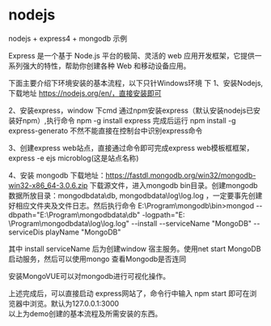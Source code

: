 # nodejs
nodejs + express4 + mongodb 示例  

Express 是一个基于 Node.js 平台的极简、灵活的 web 应用开发框架，它提供一系列强大的特性，帮助你创建各种 Web 和移动设备应用。

下面主要介绍下环境安装的基本流程，以下只针Windows环境 下
1、安装Nodejs,下载地址 https://nodejs.org/en/，直接安装即可

2、安装express，window 下cmd 通过npm安装express（默认安装nodejs已安装好npm）,执行命令 npm -g install express
   完成后运行 npm install -g express-generato 不然不能直接在控制台中识别express命令

3、创建express web站点，直接通过命令即可完成express web模板框框架， express -e ejs microblog(这是站点名称)

4、安装 mongodb 下载地址：https://fastdl.mongodb.org/win32/mongodb-win32-x86_64-3.0.6.zip
   下载源文件，进入mongodb bin目录。创建mongodb数据所放目录：mongodbdata\db, mongodbdata\log\log.log ，一定要事先创建好相应文件夹及文件日志。然后执行命令
   E:\Program\mongodb\bin>mongod --dbpath="E:\Program\mongodbdata\db"  -logpath="E:
   \Program\mongodbdata\log\log.log" --install --serviceName "MongoDB" --serviceDis
   playName "MongoDB"

   其中 install serviceName 后为创建window 宿主服务。使用net start MongoDB 启动服务，然后可以使用mongo 查看Mongodb是否连同
   
   安装MongoVUE可以对mongodb进行可视化操作。
    
上述完成后，可以直接启动 express网站了，命令行中输入 npm start 即可在浏览器中浏览。默认为127.0.0.1:3000   
以上为demo创建的基本流程及所需安装的东西。
